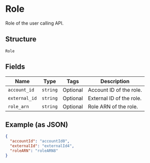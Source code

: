 
# Role

Role of the user calling API.

## Structure

`Role`

## Fields

| Name | Type | Tags | Description |
|  --- | --- | --- | --- |
| `account_id` | `string` | Optional | Account ID of the role. |
| `external_id` | `string` | Optional | External ID of the role. |
| `role_arn` | `string` | Optional | Role ARN of the role. |

## Example (as JSON)

```json
{
  "accountId": "accountId0",
  "externalId": "externalId4",
  "roleARN": "roleARN8"
}
```

